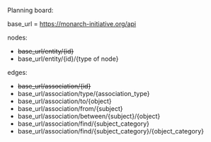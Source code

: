 Planning board:

base_url = https://monarch-initiative.org/api

nodes:  
- <s>base_url/entity/{id}</s>  
- base_url/entity/{id}/{type of node}

edges:          
- ~~base_url/association/{id}~~
- base_url/association/type/{association_type}  
- base_url/association/to/{object}  
- base_url/association/from/{subject}  
- base_url/association/between/{subject}/{object}  
- base_url/association/find/{subject_category}  
- base_url/association/find/{subject_category}/{object_category} 
